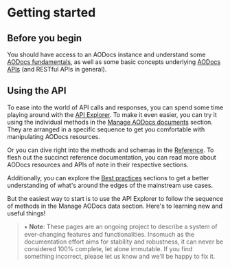 # Getting started

## Before you begin

You should have access to an AODocs instance and understand some [AODocs fundamentals](/docs/ao-docs-dev.appspot.com/1/c/Guides/Key%20concepts/Basics%20of%20AODocs), as well as some basic concepts underlying [AODocs APIs](/docs/ao-docs-dev.appspot.com/1/c/Guides/Key%20concepts/Basics%20of%20AODocs%20APIs) (and RESTful APIs in general).

## Using the API

To ease into the world of API calls and responses, you can spend some time playing around with the [API Explorer](/docs/ao-docs-dev.appspot.com/1/routes/document/v1/%7BdocumentId%7D/get). To make it even easier, you can try it using the individual methods in the [Manage AODocs documents](/docs/ao-docs-dev.appspot.com/1/c/Guides/Manage%20AODocs%20documents/Overview) section. They are arranged in a specific sequence to get you comfortable with manipulating AODocs resources.

Or you can dive right into the methods and schemas in the [Reference](/docs/ao-docs-dev.appspot.com/1/overview). To flesh out the succinct reference documentation, you can read more about AODocs resources and APIs of note in their respective sections.

Additionally, you can explore the [Best practices](/docs/ao-docs-dev.appspot.com/1/c/Guides/Best%20practices/Overview) sections to get a better understanding of what's around the edges of the mainstream use cases.

But the easiest way to start is to use the API Explorer to follow the sequence of methods in the Manage AODocs data section. Here's to learning new and useful things!

> ⭑ **Note**: These pages are an ongoing project to describe a system of ever-changing features and functionalities. Insomuch as the documentation effort aims for stability and robustness, it can never be considered 100% complete, let alone immutable. If you find something incorrect, please let us know and we'll be happy to fix it.


